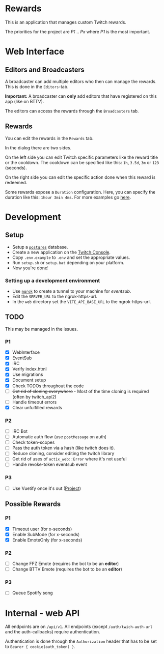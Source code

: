 # Rewards

This is an application that manages custom Twitch rewards.

The priorities for the project are _P1_ .. _Px_ where _P1_ is the most important.

# Web Interface

## Editors and Broadcasters

A broadcaster can add multiple editors who then can manage the rewards.
This is done in the `Editors`-tab.

**Important:** A broadcaster can **only** add editors that have registered on this app (like on BTTV).

The editors can access the rewards through the `Broadcasters` tab.

## Rewards

You can edit the rewards in the `Rewards` tab.

In the dialog there are two sides.

On the left side you can edit Twitch specific parameters like the reward title or the cooldown.
The cooldown can be specified like this: `1h`, `3.5d`, `3m` or `123` (seconds).

On the right side you can edit the specific action done when this reward is redeemed.

Some rewards expose a `Duration` configuration.
Here, you can specify the duration like this: `1hour 3min 4ms`. For more examples go [here](https://docs.rs/humantime/2.1.0/humantime/fn.parse_duration.html).


# Development

## Setup

* Setup a [`postgres`](https://www.postgresql.org/) database.
* Create a new application on the [Twitch Console](https://dev.twitch.tv/console/apps).
* Copy `.env.example` to `.env` and set the appropriate values.
* Run `setup.sh` or `setup.bat` depending on your platform.
* Now you're done!

### Setting up a development environment

* Use [`ngrok`](https://ngrok.com/) to create a tunnel to your machine for _eventsub_.
* Edit the `SERVER_URL` to the ngrok-https-url.
* In the `web` directory set the `VITE_API_BASE_URL` to the ngrok-https-url.

## TODO

This may be managed in the issues.

### P1

* [x] WebInterface
* [x] EventSub
* [x] IRC
* [x] Verify index.html
* [x] Use migrations  
* [x] Document setup
* [x] Check TODOs throughout the code
* [ ] ~~Get rid of cloning everywhere~~ - Most of the time cloning is required (often by twitch_api2)
* [ ] Handle timeout errors
* [x] Clear unfulfilled rewards

### P2
* [ ] IRC Bot
* [ ] Automatic auth flow (use `postMessage` on auth)
* [ ] Check token-scopes
* [ ] Pass the auth token via a hash (like twitch does it).
* [ ] Reduce cloning, consider editing the twitch library
* [ ] Get rid of uses of `actix_web::Error` where it's not useful
* [ ] Handle revoke-token eventsub event

### P3

* [ ] Use Vuetify once it's out ([Project](https://github.com/orgs/vuetifyjs/projects/7))

## Possible Rewards

### P1
* [x] Timeout user (for x-seconds)
* [x] Enable SubMode (for x-seconds)
* [x] Enable EmoteOnly (for x-seconds)
  
### P2
* [ ] Change FFZ Emote (requires the bot to be an **editor**)
* [ ] Change BTTV Emote (requires the bot to be an **editor**)
  
### P3
* [ ] Queue Spotify song

# Internal - web API

All endpoints are on `/api/v1`. All endpoints (except `/auth/twich-auth-url` and the auth-callbacks) require authentication.

Authentication is done through the `Authorization` header 
that has to be set to `Bearer { cookie(auth_token) }`.